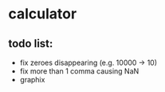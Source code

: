 # calculator

## todo list:
- fix zeroes disappearing (e.g. 10000 -> 10)
- fix more than 1 comma causing NaN
- graphix
